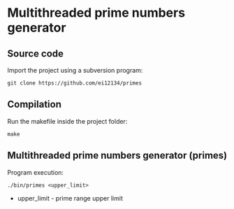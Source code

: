 # Multithreaded prime numbers generator

## Source code

Import the project using a subversion program:

```
git clone https://github.com/ei12134/primes
```

## Compilation

Run the makefile inside the project folder: 

```
make
```

## Multithreaded prime numbers generator (primes)

Program execution:

```
./bin/primes <upper_limit>
```

* upper_limit - prime range upper limit
